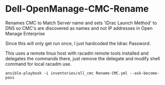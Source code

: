 # Dell-OpenManage-CMC-Rename
Renames CMC to Match Server name and sets 'iDrac Launch Method' to DNS so CMC's are discovered as names and not IP addresses in Open Manage Enterprise



Since this will only get run once, I just hardcoded the Idrac Password.


This uses a remote linux host with racadm remote tools installed and delegates the commands there, just remove the delegate and modify shell command for local racadm use.


```
ansible-playbook -i inventories/all_cmc Rename-CMC.yml --ask-become-pass
```
